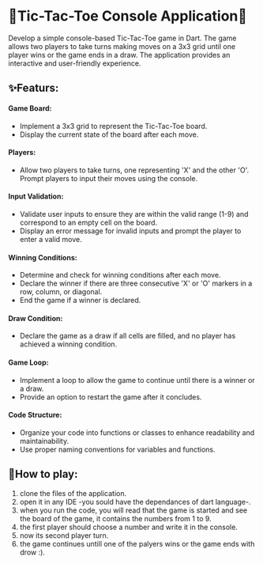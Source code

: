 # 🤩Tic-Tac-Toe Console Application🤩
Develop a simple console-based Tic-Tac-Toe game in Dart. The game allows two players to take turns making moves on a 3x3 grid until one player wins or the game ends in a draw. The application provides an interactive and user-friendly experience.

## ✨Featurs:
#### Game Board:  
+ Implement a 3x3 grid to represent the Tic-Tac-Toe board.
+ Display the current state of the board after each move.

  
#### Players: 
+ Allow two players to take turns, one representing 'X' and the other 'O'. Prompt players to input their moves using the console.

  
#### Input Validation:
+ Validate user inputs to ensure they are within the valid range (1-9) and correspond to an empty cell on the board.
+ Display an error message for invalid inputs and prompt the player to enter a valid move.

  
#### Winning Conditions:
+ Determine and check for winning conditions after each move.
+ Declare the winner if there are three consecutive 'X' or 'O' markers in a row, column, or diagonal.
+ End the game if a winner is declared.

  
#### Draw Condition:
+ Declare the game as a draw if all cells are filled, and no player has achieved a winning condition.

  
#### Game Loop:
+ Implement a loop to allow the game to continue until there is a winner or a draw.
+ Provide an option to restart the game after it concludes.

  
#### Code Structure:
+ Organize your code into functions or classes to enhance readability and maintainability.
+ Use proper naming conventions for variables and functions.

## 🤔How to play:
1. clone the files of the application.
2. open it in any IDE -you sould have the dependances of dart language-.
3. when you run the code, you will read that the game is started and see the board of the game, it contains the numbers from 1 to 9.
4. the first player should choose a number and write it in the console.
5. now its second player turn.
6. the game continues untill one of the palyers wins or the game ends with drow :).
